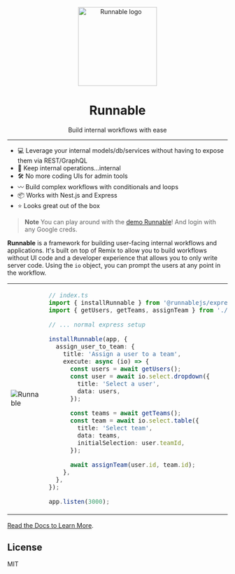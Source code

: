 <p align="center">
  <a href="https://getrunnable.com" target="_blank" rel="noopener noreferrer">
    <img width="180" src="https://getrunnable.com/logo_transparent.png" alt="Runnable logo">
  </a>
</p>
<h1 align="center">
Runnable
</h1>
<p align="center">
Build internal workflows with ease
<p>

<hr/>

- 💻 Leverage your internal models/db/services without having to expose them via REST/GraphQL
- 🚷 Keep internal operations...internal
- 🛠️ No more coding UIs for admin tools
- 〰️ Build complex workflows with conditionals and loops
- 📦 Works with Nest.js and Express
- ⭐️ Looks great out of the box

> **Note**
> You can play around with the [demo Runnable](https://demo.getrunnable.com)! And login with any Google creds.

**Runnable** is a framework for building user-facing internal workflows and applications. It's built on top of Remix to allow you to build workflows without UI code and a developer experience that allows you to only write server code. Using the `io` object, you can prompt the users at any point in the workflow.

<table border="0">
<tr>
<td width="50%">

![Runnable](https://github.com/kineticio/runnable/blob/main/assets/assign_user.gif)

</td>

<td width="50%" font-size="smaller">

```ts
// index.ts
import { installRunnable } from '@runnablejs/express';
import { getUsers, getTeams, assignTeam } from './db';

// ... normal express setup

installRunnable(app, {
  assign_user_to_team: {
    title: 'Assign a user to a team',
    execute: async (io) => {
      const users = await getUsers();
      const user = await io.select.dropdown({
        title: 'Select a user',
        data: users,
      });

      const teams = await getTeams();
      const team = await io.select.table({
        title: 'Select team',
        data: teams,
        initialSelection: user.teamId,
      });

      await assignTeam(user.id, team.id);
    },
  },
});

app.listen(3000);
```

</td>
</tr>
</table>

[Read the Docs to Learn More](https://getrunnable.com/).

## License

MIT
